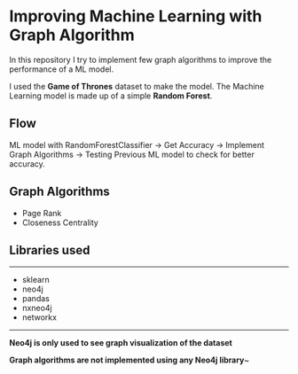 # Improving Machine Learning with Graph Algorithm
In this repository I try to implement few graph algorithms to improve the performance of a ML model.

I used the **Game of Thrones** dataset to make the model. The Machine Learning model is made up of a simple **Random Forest**.

## Flow
ML model with RandomForestClassifier -> Get Accuracy -> Implement Graph Algorithms -> Testing Previous ML model to check for better accuracy.

## Graph Algorithms

* Page Rank
* Closeness Centrality

## Libraries used
-------------------------
* sklearn
* neo4j
* pandas
* nxneo4j
* networkx 
-------------------------

**Neo4j is only used to see graph visualization of the dataset**

**Graph algorithms are not implemented using any Neo4j library**~
